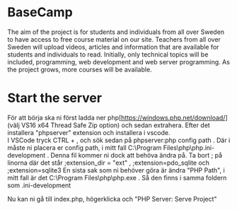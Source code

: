 # BaseCamp
The aim of the project is for students and individuals from all over Sweden to have access to free course material on our site. Teachers from all over Sweden will upload videos, articles and information that are available for students and individuals to read. Initially, only technical topics will be included, programming, web development and web server programming. As the project grows, more courses will be available. 

# Start the server

För att börja ska ni först ladda ner php[https://windows.php.net/download/] (välj VS16 x64 Thread Safe Zip option) och sedan extrahera. Efter det installera "phpserver" extension och installera i vscode.  
I VSCode tryck CTRL + ,  och sök sedan på phpserver:php config path . Där i måste ni placera er config path, i mitt fall C:\Program Files\php\php.ini-development . Denna fil kommer ni dock att behöva ändra på. Ta bort ;  på linorna där det står ;extension_dir = "ext" , ;extension=pdo_sqlite och ;extension=sqlite3
En sista sak som ni behöver göra är ändra "PHP Path", i mitt fall är det C:\Program Files\php\php.exe . Så den finns i samma foldern som .ini-development

Nu kan ni gå till index.php, högerklicka och "PHP Server: Serve Project"

